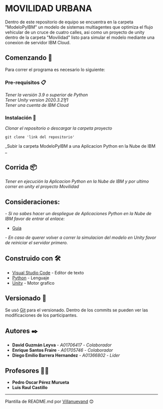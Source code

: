 # MOVILIDAD URBANA

Dentro de este repositorio de equipo se encuentra en la carpeta "ModeloPyIBM" un modelo de sistemas multiagentes que optimiza el flujo vehicular de un cruce de cuatro calles, asi como un proyecto de unity dentro de la carpeta "Movilidad" listo para simular el modelo mediante una conexion de servidor IBM Cloud.

## Comenzando 🚀

Para correr el programa es necesario lo siguiente:

### Pre-requisitos 📋

_Tener la versión 3.9 o superior de Python_<br>
_Tener Unity version 2020.3.21f1_<br>
_Tener una cuenta de IBM Cloud_

### Instalación 🔧

_Clonar el repositorio o descargar la carpeta proyecto_

```
git clone 'link del repositorio'
```

_Subir la carpeta ModeloPyIBM a una Aplicacion Python en la Nube de IBM _

## Corrida 📦

_Tener en ejecución la Aplicacion Python en la Nube de IBM y por ultimo correr en unity el proyecto Movilidad_

## Consideraciones:

_- Si no sabes hacer un despliegue de Aplicaciones Python en la Nube de IBM favor de entrar al enlace:_<br>
* [Guia](https://drive.google.com/file/d/1p2vqzcIe9qo0zbRQEY8wSf5iOiXtgi7w/view?usp=sharing)

_- En caso de querer volver a correr la simulacion del modelo en Unity favor de reiniciar el servidor primero._

## Construido con 🛠️

* [Visual Studio Code](https://code.visualstudio.com/) - Editor de texto
* [Python](https://www.python.org/) - Lenguaje
* [Unity](https://unity.com/es) - Motor grafico

## Versionado 📌

Se usó [Git](https://git-scm.com/) para el versionado. Dentro de los commits se pueden ver las modificaciones de los participantes.

## Autores ✒️

* **David Guzmán Leyva** - *A01706417* - *Colaborador*
* **Enrique Santos Fraire** - *A01705746* - *Colaborador*
* **Diego Emilio Barrera Hernandez** - *A01366802* - *Líder*

## Profesores 👨‍🏫
* **Pedro Oscar Pérez Murueta**
* **Luis Raul Castillo**


---
Plantilla de README.md por [Villanuevand](https://github.com/Villanuevand) 😊
